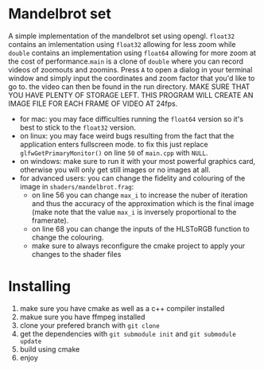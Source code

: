 # Mandelbrot set
A simple implementation of the mandelbrot set using opengl.
`float32` contains an imlementation using `float32` allowing for less zoom while `double` contains an implementation using `float64` allowing for more zoom at the cost of performance.`main` is a clone of `double` where you can record videos of zoomouts and zoomins. Press `A` to open a dialog in your terminal window and simply input the coordinates and zoom factor that you'd like to go to. the video can then be found in the run directory. MAKE SURE THAT YOU HAVE PLENTY OF STORAGE LEFT. THIS PROGRAM WILL CREATE AN IMAGE FILE FOR EACH FRAME OF VIDEO AT 24fps. 
  * for mac: you may face difficulties running the `float64` version so it's best to stick to the `float32` version.
  * on linux: you may face weird bugs resulting from the fact that the application enters fullscreen mode. to fix this just replace `glfwGetPrimaryMonitor()` on line `50` of `main.cpp` with `NULL`.
  * on windows: make sure to run it with your most powerful graphics card, otherwise you will only get still images or no images at all.
  * for advanced users: you can change the fidelity and colouring of the image in `shaders/mandelbrot.frag`: 
      * on line 56 you can change `max_i` to increase the nuber of iteration and thus the accuracy of the approximation which is the final image (make note that the value `max_i` is inversely proportional to the framerate).
      * on line 68 you can change the inputs of the HLSToRGB function to change the colouring.
      * make sure to always reconfigure the cmake project to apply your changes to the shader files
# Installing
  1. make sure you have cmake as well as a c++ compiler installed
  2. makue sure you have ffmpeg installed
  3. clone your prefered branch with `git clone`
  4. get the dependencies with `git submodule init` and `git submodule update`
  5. build using cmake
  6. enjoy
